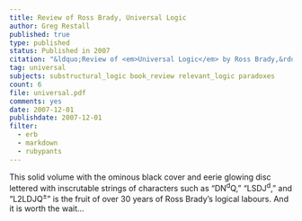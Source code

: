 ```yaml
---
title: Review of Ross Brady, Universal Logic
author: Greg Restall
published: true
type: published
status: Published in 2007
citation: "&ldquo;Review of <em>Universal Logic</em> by Ross Brady,&rdquo; <em>The Bulletin Symbolic Logic</em> 14 (2007) 544--547."
tag: universal
subjects: substructural_logic book_review relevant_logic paradoxes
count: 6
file: universal.pdf
comments: yes
date: 2007-12-01
publishdate: 2007-12-01
filter:
  - erb
  - markdown
  - rubypants
---
```

This solid volume with the ominous black cover and eerie glowing disc lettered with inscrutable strings of characters such as &ldquo;DN<sup>d</sup>Q,&rdquo; &ldquo;LSDJ<sup>d</sup>,&rdquo; and &ldquo;L2LDJQ<sup>&plusmn;</sup>&rdquo; is the fruit of over 30 years of Ross Brady&rsquo;s logical labours. And it is worth the wait&hellip;